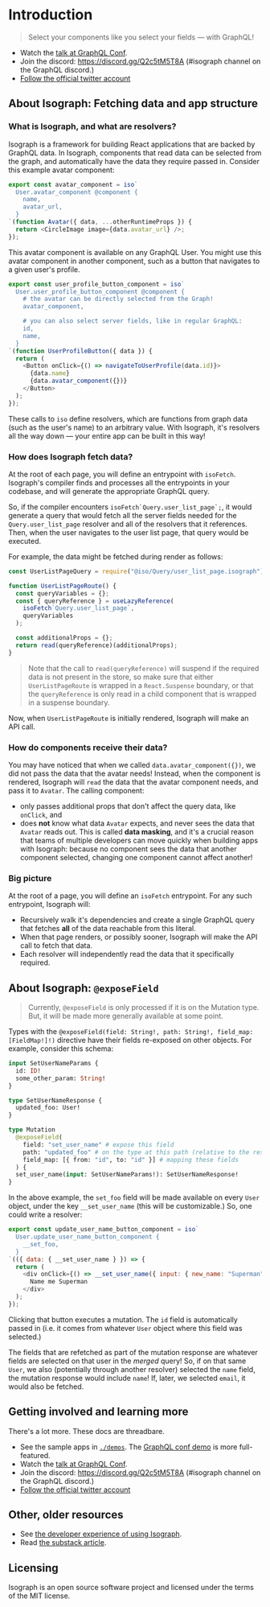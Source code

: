 # Introduction

> Select your components like you select your fields — with GraphQL!

- Watch the [talk at GraphQL Conf](https://www.youtube.com/watch?v=gO65JJRqjuc).
- Join the discord: https://discord.gg/Q2c5tM5T8A (#isograph channel on the GraphQL discord.)
- [Follow the official twitter account](https://twitter.com/isographlabs)

## About Isograph: Fetching data and app structure

### What is Isograph, and what are resolvers?

Isograph is a framework for building React applications that are backed by GraphQL data. In Isograph, components that read data can be selected from the graph, and automatically have the data they require passed in. Consider this example avatar component:

```js
export const avatar_component = iso`
  User.avatar_component @component {
    name,
    avatar_url,
  }
`(function Avatar({ data, ...otherRuntimeProps }) {
  return <CircleImage image={data.avatar_url} />;
});
```

This avatar component is available on any GraphQL User. You might use this avatar component in another component, such as a button that navigates to a given user's profile.

```js
export const user_profile_button_component = iso`
  User.user_profile_button_component @component {
    # the avatar can be directly selected from the Graph!
    avatar_component,

    # you can also select server fields, like in regular GraphQL:
    id,
    name,
  }
`(function UserProfileButton({ data }) {
  return (
    <Button onClick={() => navigateToUserProfile(data.id)}>
      {data.name}
      {data.avatar_component({})}
    </Button>
  );
});
```

These calls to `iso` define resolvers, which are functions from graph data (such as the user's name) to an arbitrary value. With Isograph, it's resolvers all the way down — your entire app can be built in this way!

### How does Isograph fetch data?

At the root of each page, you will define an entrypoint with `isoFetch`. Isograph's compiler finds and processes all the entrypoints in your codebase, and will generate the appropriate GraphQL query.

So, if the compiler encounters `` isoFetch`Query.user_list_page`; ``, it would generate a query that would fetch all the server fields needed for the `Query.user_list_page` resolver and all of the resolvers that it references. Then, when the user navigates to the user list page, that query would be executed.

For example, the data might be fetched during render as follows:

```js
const UserListPageQuery = require("@iso/Query/user_list_page.isograph");

function UserListPageRoute() {
  const queryVariables = {};
  const { queryReference } = useLazyReference(
    isoFetch`Query.user_list_page`,
    queryVariables
  );

  const additionalProps = {};
  return read(queryReference)(additionalProps);
}
```

> Note that the call to `read(queryReference)` will suspend if the required data is not present in the store, so make sure that either `UserListPageRoute` is wrapped in a `React.Suspense` boundary, or that the `queryReference` is only read in a child component that is wrapped in a suspense boundary.

Now, when `UserListPageRoute` is initially rendered, Isograph will make an API call.

### How do components receive their data?

You may have noticed that when we called `data.avatar_component({})`, we did not pass the data that the avatar needs! Instead, when the component is rendered, Isograph will `read` the data that the avatar component needs, and pass it to `Avatar`. The calling component:

- only passes additional props that don't affect the query data, like `onClick`, and
- does **not** know what data `Avatar` expects, and never sees the data that `Avatar` reads out. This is called **data masking**, and it's a crucial reason that teams of multiple developers can move quickly when building apps with Isograph: because no component sees the data that another component selected, changing one component cannot affect another!

### Big picture

At the root of a page, you will define an `isoFetch` entrypoint. For any such entrypoint, Isograph will:

- Recursively walk it's dependencies and create a single GraphQL query that fetches **all** of the data reachable from this literal.
- When that page renders, or possibly sooner, Isograph will make the API call to fetch that data.
- Each resolver will independently read the data that it specifically required.

## About Isograph: `@exposeField`

> Currently, `@exposeField` is only processed if it is on the Mutation type. But, it will be made more generally available at some point.

Types with the `@exposeField(field: String!, path: String!, field_map: [FieldMap!]!)` directive have their fields re-exposed on other objects. For example, consider this schema:

```graphql
input SetUserNameParams {
  id: ID!
  some_other_param: String!
}

type SetUserNameResponse {
  updated_foo: User!
}

type Mutation
  @exposeField(
    field: "set_user_name" # expose this field
    path: "updated_foo" # on the type at this path (relative to the response object)
    field_map: [{ from: "id", to: "id" }] # mapping these fields
  ) {
  set_user_name(input: SetUserNameParams!): SetUserNameResponse!
}
```

In the above example, the `set_foo` field will be made available on every `User` object, under the key `__set_user_name` (this will be customizable.) So, one could write a resolver:

```js
export const update_user_name_button_component = iso`
  User.update_user_name_button_component {
    __set_foo,
  }
`(({ data: { __set_user_name } }) => {
  return (
    <div onClick={() => __set_user_name({ input: { new_name: "Superman" } })}>
      Name me Superman
    </div>
  );
});
```

Clicking that button executes a mutation. The `id` field is automatically passed in (i.e. it comes from whatever `User` object where this field was selected.)

The fields that are refetched as part of the mutation response are whatever fields are selected on that user in the _merged_ query! So, if on that same `User`, we also (potentially through another resolver) selected the `name` field, the mutation response would include `name`! If, later, we selected `email`, it would also be fetched.

## Getting involved and learning more

There's a lot more. These docs are threadbare.

- See the sample apps in [`./demos`](https://github.com/isographlabs/isograph/tree/main/demos). The [GraphQL conf demo](https://github.com/isographlabs/isograph/tree/main/demos/graphql-conf-2023-demo) is more full-featured.
- Watch the [talk at GraphQL Conf](https://www.youtube.com/watch?v=gO65JJRqjuc).
- Join the discord: https://discord.gg/Q2c5tM5T8A (#isograph channel on the GraphQL discord.)
- [Follow the official twitter account](https://twitter.com/isographlabs)

## Other, older resources

- See [the developer experience of using Isograph](https://www.youtube.com/watch?v=f1nfXc3VeTk).
- Read [the substack article](https://isograph.substack.com/p/introducing-isograph).

## Licensing

Isograph is an open source software project and licensed under the terms of the MIT license.
